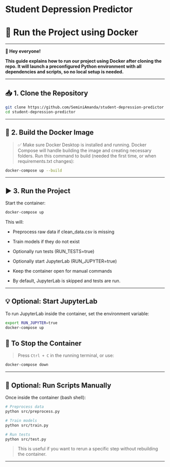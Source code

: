 # Student Depression Predictor

# 🧪 Run the Project using Docker
---

__👋 Hey everyone!__

**This guide explains how to run our project using Docker after cloning the repo. It will launch a preconfigured Python environment with all dependencies and scripts, so no local setup is needed.**

---

## 📥 1. Clone the Repository

```bash
git clone https://github.com/SeminiAmanda/student-depression-predictor
cd student-depression-predictor
```
---

## 🐳 2. Build the Docker Image

> ✅ Make sure Docker Desktop is installed and running.
Docker Compose will handle building the image and creating necessary folders.
Run this command to build (needed the first time, or when requirements.txt changes):


```bash
docker-compose up --build
```

---

## ▶️ 3. Run the Project

Start the container:


```bash
docker-compose up
```

This will:

- Preprocess raw data if clean_data.csv is missing

- Train models if they do not exist

- Optionally run tests (RUN_TESTS=true)

- Optionally start JupyterLab (RUN_JUPYTER=true)

- Keep the container open for manual commands

- By default, JupyterLab is skipped and tests are run.

---

## 💡 Optional: Start JupyterLab

To run JupyterLab inside the container, set the environment variable:

```bash
export RUN_JUPYTER=true
docker-compose up

```
## 🛑 To Stop the Container
>Press `Ctrl + C` in the running terminal, or use:

```bash
docker-compose down
```
---

## 🔧 Optional: Run Scripts Manually

Once inside the container (bash shell):

```bash
# Preprocess data
python src/preprocess.py

# Train models
python src/train.py

# Run tests
python src/test.py

```
> This is useful if you want to rerun a specific step without rebuilding the container.
---
